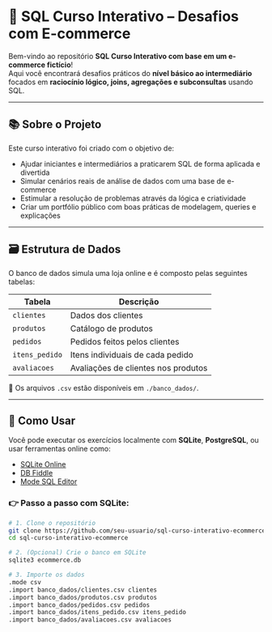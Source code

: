 # 🧠 SQL Curso Interativo – Desafios com E-commerce

Bem-vindo ao repositório **SQL Curso Interativo com base em um e-commerce fictício**!  
Aqui você encontrará desafios práticos do **nível básico ao intermediário** focados em **raciocínio lógico, joins, agregações e subconsultas** usando SQL.

---

## 📚 Sobre o Projeto

Este curso interativo foi criado com o objetivo de:

- Ajudar iniciantes e intermediários a praticarem SQL de forma aplicada e divertida
- Simular cenários reais de análise de dados com uma base de e-commerce
- Estimular a resolução de problemas através da lógica e criatividade
- Criar um portfólio público com boas práticas de modelagem, queries e explicações

---

## 🗃️ Estrutura de Dados

O banco de dados simula uma loja online e é composto pelas seguintes tabelas:

| Tabela         | Descrição                          |
|----------------|------------------------------------|
| `clientes`     | Dados dos clientes                 |
| `produtos`     | Catálogo de produtos               |
| `pedidos`      | Pedidos feitos pelos clientes      |
| `itens_pedido` | Itens individuais de cada pedido   |
| `avaliacoes`   | Avaliações de clientes nos produtos|

📁 Os arquivos `.csv` estão disponíveis em `./banco_dados/`.

---

## 🚀 Como Usar

Você pode executar os exercícios localmente com **SQLite**, **PostgreSQL**, ou usar ferramentas online como:

- [SQLite Online](https://sqliteonline.com/)
- [DB Fiddle](https://www.db-fiddle.com/)
- [Mode SQL Editor](https://mode.com/sql-editor/)

### 👉 Passo a passo com SQLite:

```bash
# 1. Clone o repositório
git clone https://github.com/seu-usuario/sql-curso-interativo-ecommerce.git
cd sql-curso-interativo-ecommerce

# 2. (Opcional) Crie o banco em SQLite
sqlite3 ecommerce.db

# 3. Importe os dados
.mode csv
.import banco_dados/clientes.csv clientes
.import banco_dados/produtos.csv produtos
.import banco_dados/pedidos.csv pedidos
.import banco_dados/itens_pedido.csv itens_pedido
.import banco_dados/avaliacoes.csv avaliacoes
